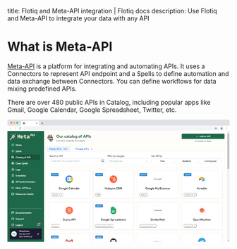 title: Flotiq and Meta-API integration | Flotiq docs
description: Use Flotiq and Meta-API to integrate your data with any API 


# What is Meta-API

[Meta-API](https://meta-api.io) is a platform for integrating and automating APIs. 
It uses a Connectors to represent API endpoint and a Spells to define automation and data exchange between Connectors. 
You can define workflows for data mixing predefined APIs. 

There are over 480 public APIs in Catalog, including popular apps like Gmail, Google Calendar,
Google Spreadsheet, Twitter, etc.

![Meta-API dashboard](images/metaapi/meta-about.png)
